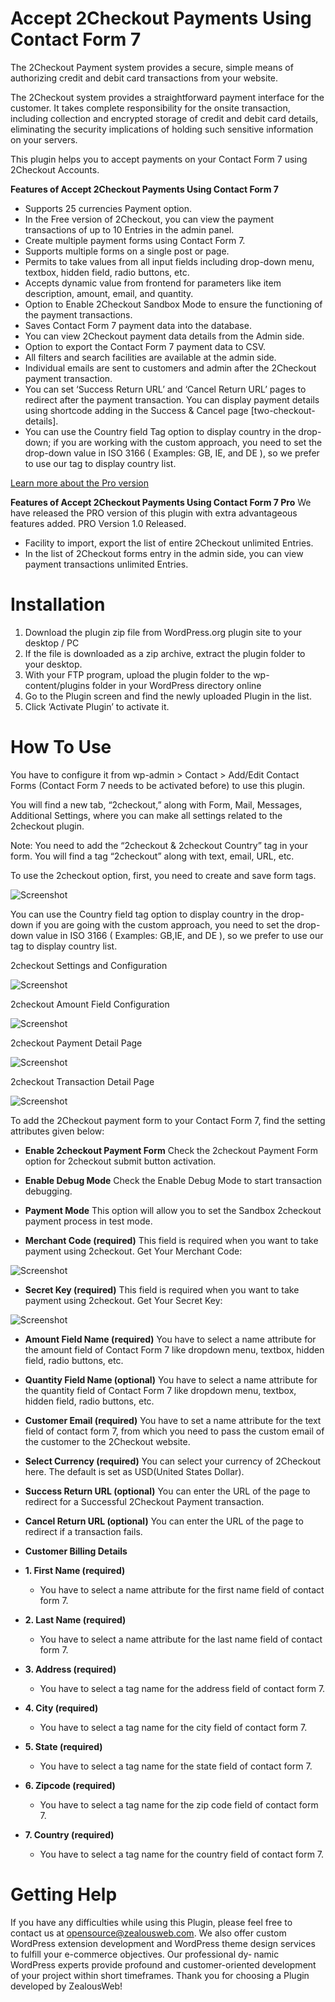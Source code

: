 # Accept 2Checkout Payments Using Contact Form 7
The 2Checkout Payment system provides a secure, simple means of authorizing credit and debit card transactions from your website.

The 2Checkout system provides a straightforward payment interface for the customer. It takes complete responsibility for the onsite transaction, including collection and encrypted storage of credit and debit card details, eliminating the security implications of holding such sensitive information on your servers.

This plugin helps you to accept payments on your Contact Form 7 using 2Checkout Accounts.

**Features of Accept 2Checkout Payments Using Contact Form 7**

- Supports 25 currencies Payment option.
- In the Free version of 2Checkout, you can view the payment transactions of up to 10 Entries in the admin panel.
- Create multiple payment forms using Contact Form 7.
- Supports multiple forms on a single post or page.
- Permits to take values from all input fields including drop-down menu, textbox, hidden field, radio buttons, etc.
- Accepts dynamic value from frontend for parameters like item description, amount, email, and quantity.
- Option to Enable 2Checkout Sandbox Mode to ensure the functioning of the payment transactions.
- Saves Contact Form 7 payment data into the database.
- You can view 2Checkout payment data details from the Admin side.
- Option to export the Contact Form 7 payment data to CSV.
- All filters and search facilities are available at the admin side.
- Individual emails are sent to customers and admin after the 2Checkout payment transaction.
- You can set ‘Success Return URL’ and ‘Cancel Return URL’ pages to redirect after the payment transaction. You can display payment details using shortcode adding in the Success & Cancel page [two-checkout-details].
- You can use the Country field Tag option to display country in the drop-down; if you are working with the custom approach, you need to set the drop-down value in ISO 3166 ( Examples: GB, IE, and DE ), so we prefer to use our tag to display country list.

[Learn more about the Pro version](https://store.zealousweb.com/generate-pdf-using-contact-form-7-pro)

**Features of Accept 2Checkout Payments Using Contact Form 7 Pro**
We have released the PRO version of this plugin with extra advantageous features added. PRO Version 1.0 Released.

- Facility to import, export the list of entire 2Checkout unlimited Entries.
- In the list of 2Checkout forms entry in the admin side, you can view payment transactions unlimited Entries.

# Installation
1. Download the plugin zip file from WordPress.org plugin site to your desktop / PC
2. If the file is downloaded as a zip archive, extract the plugin folder to your desktop.
3. With your FTP program, upload the plugin folder to the wp-content/plugins folder in your WordPress directory online
4. Go to the Plugin screen and find the newly uploaded Plugin in the list.
5. Click ‘Activate Plugin’ to activate it.

# How To Use
You have to configure it from wp-admin > Contact > Add/Edit Contact Forms (Contact Form 7 needs to be activated before) to use this plugin.

You will find a new tab, “2checkout,” along with Form, Mail, Messages, Additional Settings, where you can make all settings related to the 2checkout plugin.

Note: You need to add the “2checkout & 2checkout Country” tag in your form. You will find a tag “2checkout” along with text, email, URL, etc.

To use the 2checkout option, first, you need to create and save form tags.

![Screenshot](resources/img/image-1.png)

You can use the Country field tag option to display country in the drop-down if you are going with the custom approach, you need to set the drop-down value in ISO 3166 ( Examples: GB,IE, and DE ), so we prefer to use our tag to display country list.

2checkout Settings and Configuration

![Screenshot](resources/img/image-2.png)

2checkout Amount Field Configuration

![Screenshot](resources/img/image-3.png)

2checkout Payment Detail Page

![Screenshot](resources/img/image-4.png)

2checkout Transaction Detail Page

![Screenshot](resources/img/image-5.png)

To add the 2Checkout payment form to your Contact Form 7, find the setting attributes given below:

- **Enable 2checkout Payment Form**
 Check the 2checkout Payment Form option for 2checkout submit button activation.
 
 - **Enable Debug Mode**
 Check the Enable Debug Mode to start transaction debugging.
 
  - **Payment Mode**
 This option will allow you to set the Sandbox 2checkout payment process in test mode.
 
 - **Merchant Code (required)**
 This field is required when you want to take payment using 2checkout.
 Get Your Merchant Code:
 
![Screenshot](resources/img/image-6.png)

- **Secret Key (required)**
 This field is required when you want to take payment using 2checkout.
Get Your Secret Key:

![Screenshot](resources/img/image-7.png)

 - **Amount Field Name (required)**
 You have to select a name attribute for the amount field of Contact Form 7 like dropdown menu, textbox, hidden field, radio buttons, etc.
 
 - **Quantity Field Name (optional)**
 You have to select a name attribute for the quantity field of Contact Form 7 like dropdown menu, textbox, hidden field, radio buttons, etc.
 
 - **Customer Email (required)**
 You have to set a name attribute for the text field of contact form 7, from which you need to pass the custom email of the customer to the 2Checkout website.
 
 - **Select Currency (required)**
 You can select your currency of 2Checkout here. The default is set as USD(United States Dollar).
 
  - **Success Return URL (optional)**
 You can enter the URL of the page to redirect for a Successful 2Checkout Payment transaction.
 
 - **Cancel Return URL (optional)**
 You can enter the URL of the page to redirect if a transaction fails.

- **Customer Billing Details**

- **1. First Name (required)**
  - You have to select a name attribute for the first name field of contact form 7.

- **2. Last Name (required)**
  - You have to select a name attribute for the last name field of contact form 7.

- **3. Address (required)**
  - You have to select a tag name for the address field of contact form 7.

- **4. City (required)**
  - You have to select a tag name for the city field of contact form 7.

- **5. State (required)**
  - You have to select a tag name for the state field of contact form 7.

- **6. Zipcode (required)**
  - You have to select a tag name for the zip code field of contact form 7.

- **7. Country (required)**
  - You have to select a tag name for the country field of contact form 7.
 
# Getting Help
If you have any difficulties while using this Plugin, please feel free to contact us at opensource@zealousweb.com. We also offer custom WordPress extension development and WordPress theme design services to fulfill your e-commerce objectives. Our professional dy‐ namic WordPress experts provide profound and customer-oriented development of your project within short timeframes. Thank you for choosing a Plugin developed by ZealousWeb!
